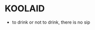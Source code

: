 # KOOLAID
- to drink or not to drink, there is no sip

<p align="right">
<img src="https://images2.minutemediacdn.com/image/upload/shape/mentalfloss/kool8_1.jpg" width="500" height="500" alt="Jonestown tragedy, never forget</img>
</p>

